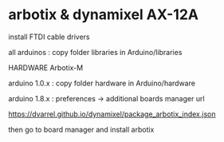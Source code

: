 # arbotix & dynamixel AX-12A
install FTDI cable drivers

all arduinos : copy folder libraries in Arduino/libraries

HARDWARE Arbotix-M

arduino 1.0.x : copy folder hardware in Arduino/hardware

arduino 1.8.x : preferences -> additional boards manager url

https://dvarrel.github.io/dynamixel/package_arbotix_index.json

then go to board manager and install arbotix

